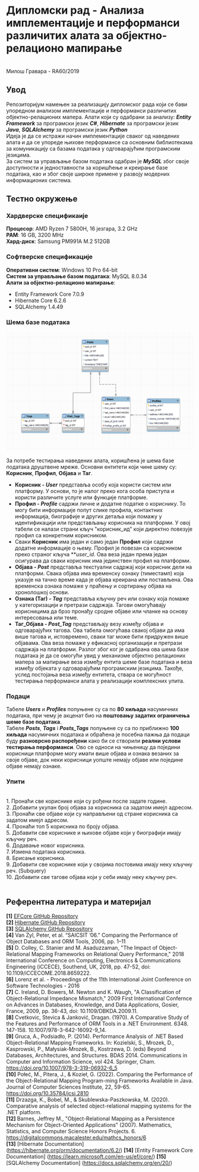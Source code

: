 # Дипломски рад - Анализа имплементације и перформанси различитих алата за објектно-релационо мапирање 
<br />
Милош Гравара - RA60/2019

## Увод 

Репозиторијум намењен за реализацију дипломског рада који се бави упоредном анализом имплементације и перформанси различитих објектно-релационих мапера. 
Алати који су одабрани за анализу: _**Entity Framework**_ за програмски језик **_C#_**, **_Hibernate_** за програмски језик **_Java_**, _**SQLAlchemy**_ за програмски језик _**Python**_   <br />
Идеја је да се истражи начин имплементације сваког од наведених алата и да се упореде њихове перформансе са основним библиотекама за комуникацију са базама података у одговарајућим програмским језицима.  <br />
За систем за управљање базом података одабран је _**MySQL**_ због своје доступности и једноставности за коришћење и креирање базе података, као и због своје широке примене у развоју модерних информационих система. 

## Тестно окружење 

### Хардверске спецификаије 

**Процесор**: AMD Ryzen 7 5800H, 16 језгара, 3.2 GHz <br />
**РАМ**: 16 GB, 3200 MHz <br />
**Хард-диск**: Samsung PM991A M.2 512GB <br />

### Софтверске спецификације

**Оперативни систем**: Windows 10 Pro 64-bit  <br />
**Систем за управљање базом података**: MySQL 8.0.34 <br />
**Алати за објектно-релационо мапирање**: 
 - Entity Framework Core 7.0.9
 - Hibernate Core 6.2.6
 - SQLAlchemy 1.4.49

### Шема базе података

![Шема базе података](/Materijali/Slike/SemaBP.png)

За потребе тестирања наведених алата, коришћена је шема базе података друштвене мреже. Основни ентитети који чине шему су: **Корисник**, **Профил**, **Објава** и **Таг**.
- **Корисник - _User_** представља особу која користи систем или платформу. У основи, то је налог преко кога особа приступа и користи различите услуге или функције платформе.
- **Профил - _Profile_** садржи личне и додатне податке о кориснику. То могу бити информације попут слике профила, контактних информација, биографије и других детаља који помажу у идентификацији или представљању корисника на платформи. У овој табели се налази страни кључ "корисник_ид" који директно повезује профил са конкретним корисником.
- Сваки **Корисник** има један и само један **Профил** који садржи додатне информације о њему. Профил је повезан са корисником преко страног кључа ***user_id*. Ова веза један према један осигурава да сваки корисник има јединствен профил на платформи.
- **Објава - _Post_** представља текстуални садржај који корисник дели на платформи. Свака објава има временску ознаку (тиместамп) која указује на тачно време када је објава креирана или постављена. Ова временска ознака помаже у праћењу и сортирању објава на хронолошкој основи.
- **Ознака (Таг) - _Tag_** представља кључну реч или ознаку која помаже у категоризацији и претрази садржаја. Тагови омогућавају корисницима да брзо пронађу сродне објаве или чланке на основу интересовања или теме.
- **Таг_Објава - _Post_Tag_** представљају везу између објава и одговарајућих тагова. Ова табела омогућава свакој објави да има више тагова и, истовремено, сваки таг може бити придружен више објавама. Ова веза помаже у ефикасној организацији и претрази садржаја на платформи.
Разлог због ког је одабрана ова шема базе података је да се омогући увид у механизме  објектно релационих мапера за мапирање веза између ентита шеме базе података и веза између објеката у одговарајућим програмским језицима. 
Такође, услед постојања веза између ентитета, ствара се могућност тестирања перформанси алата у реализацији комплексних упита.

### Подаци 

Табеле _**Users**_ и _**Profiles**_ попуњене су са по **80 хиљада** насумичних података, при чему је акценат био на **поштовању задатих ограничења шеме базе података**.  <br />
Табеле _**Posts**_, _**Tags**_ i _**Posts_Tags**_ попуњене су са по приближно **100 хиљада** насумичних података и обраћена је посебна пажња да подаци буду **разноврсно распоређени** како би се створили **реални услови тестирања перформанси**. Ово се односи на чињеницу да поједини корисници платформе могу имати више објава и ознака везаних за своје објаве, док неки корисници уопште немају објаве или поједине објаве немају ознаке.

### Упити 
<br />
1.  Пронаћи све кориснике који су рођени после задате године. <br />
2.  Добавити укупан број објава за корисника са задатом имејл адресом. <br />
3.  Пронаћи све објаве који су направљени од стране корисника са задатом имејл адресом. <br />
4.  Пронаћи топ 5 корисника по броју објава. <br />
5.  Добавити све кориснике и њихове објаве који у биографији имају кључну реч. <br />
6.  Додавање новог корисника. <br />
7.  Измена података корисника. <br />
8.  Брисање корисника. <br />
9.  Добавити све кориснике који у својима постовима имају неку кључну реч. (Subquery) <br />
10. Добавити све тагове објава који у себи имају неку кључну реч. <br />
<br />

## Референтна литература и материјал

**[1]**   [EFCore GitHub Repository](https://github.com/dotnet/efcore) <br />
**[2]**   [Hibernate GitHub Repository](https://github.com/hibernate/hibernate-orm) <br />
**[3]**   [SQLAlchemy GitHub Repository](https://github.com/sqlalchemy/sqlalchemy) <br />
**[4]**   Van Zyl, Peter, et al. “SAICSIT ’06.” Comparing the Performance of Object Databases and ORM Tools, 2006, pp. 1–11 <br />
**[5]**   D. Colley, C. Stanier and M. Asaduzzaman, "The Impact of Object-Relational Mapping Frameworks on Relational Query Performance," 2018 International Conference 
on Computing, Electronics & Communications Engineering (iCCECE), Southend, UK, 2018, pp. 47-52, doi: 10.1109/iCCECOME.2018.8659222. <br />
**[6]**   Lorenz et al. - Proceedings of the 11th International Joint Conference on Software Technologies - 2016 <br />
**[7]**   C. Ireland, D. Bowers, M. Newton and K. Waugh, "A Classification of Object-Relational Impedance Mismatch," 2009 First International Confernce on Advances in Databases, Knowledge, and Data Applications, Gosier, France, 2009, pp. 36-43, doi: 10.1109/DBKDA.2009.11. <br />
**[8]**   Cvetkovic, Stevica & Janković, Dragan. (1970). A Comparative Study of the Features and Performance of ORM Tools in a .NET Environment. 6348. 147-158. 10.1007/978-3-642-16092-9_14. <br />
**[9]**   Gruca, A., Podsiadło, P. (2014). Performance Analysis of .NET Based Object–Relational Mapping Frameworks. In: Kozielski, S., Mrozek, D., Kasprowski, P., Małysiak-Mrozek, B., Kostrzewa, D. (eds) Beyond Databases, Architectures, and Structures. BDAS 2014. Communications in Computer and Information Science, vol 424. Springer, Cham. https://doi.org/10.1007/978-3-319-06932-6_5 <br />
**[10]**  Połeć, M., Pitera, J., & Kozieł, G. (2022). Comparing the Performance of the Object-Relational Mapping Program-ming Frameworks Available in Java. Journal of Computer Sciences Institute, 22, 59-65. https://doi.org/10.35784/jcsi.2810 <br />
**[11]**  Drzazga, K., Bobel, M., & Skublewska-Paszkowska, M. (2020). Comparative analysis of selected object-relational mapping systems for the .NET platform. <br />
**[12]**  Barnes, Jeffrey M., "Object-Relational Mapping as a Persistence Mechanism for Object-Oriented Applications" (2007). Mathematics, Statistics, and Computer Science Honors Projects. 6.
https://digitalcommons.macalester.edu/mathcs_honors/6 <br />
**[13]**  [Hibernate Documentation] (https://hibernate.org/orm/documentation/6.2/)
**[14]**  [Entity Framework Core Documentation] (https://learn.microsoft.com/en-us/ef/core/)
**[15]**  [SQLAlchemy Documentation] (https://docs.sqlalchemy.org/en/20/)
